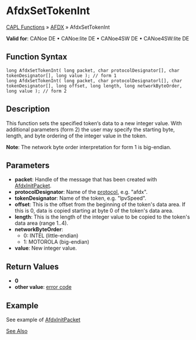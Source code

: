 # AfdxSetTokenInt

[CAPL Functions](../../CAPLfunctions.md) » [AFDX](../CAPLfunctionsAFDXOverview.md) » AfdxSetTokenInt

**Valid for**: CANoe DE • CANoe:lite DE • CANoe4SW DE • CANoe4SW:lite DE

## Function Syntax

```plaintext
long AfdxSetTokenInt( long packet, char protocolDesignator[], char tokenDesignator[], long value ); // form 1
long AfdxSetTokenInt( long packet, char protocolDesignatorl[], char tokenDesignator[], long offset, long length, long networkByteOrder, long value ); // form 2
```

## Description

This function sets the specified token‘s data to a new integer value. With additional parameters (form 2) the user may specify the starting byte, length, and byte ordering of the integer value in the token.

**Note**: The network byte order interpretation for form 1 is big-endian.

## Parameters

- **packet**: Handle of the message that has been created with [AfdxInitPacket](CAPLfunctionAfdxInitPacket.md).
- **protocolDesignator**: Name of the [protocol](../../../CANoeCANalyzer/AFDX/protocols/afdxProtocolsIntro.md), e.g. "afdx".
- **tokenDesignator**: Name of the token, e.g. "lpvSpeed".
- **offset**: This is the offset from the beginning of the token's data area. If this is 0, data is copied starting at byte 0 of the token's data area.
- **length**: This is the length of the integer value to be copied to the token's data area (range 1..4).
- **networkByteOrder**:
  - 0: INTEL (little-endian)
  - 1: MOTOROLA (big-endian)
- **value**: New integer value.

## Return Values

- **0**
- **other value**: [error code](../CAPLfunctionsAFDXErrorCodes.md)

## Example

See example of [AfdxInitPacket](CAPLfunctionAfdxInitPacket.md)

[See Also](javascript:void(0);)